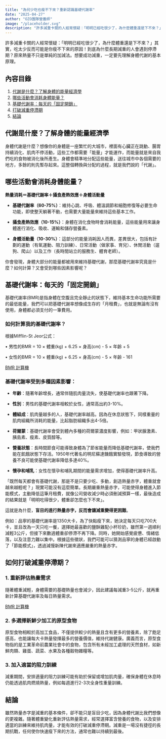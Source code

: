 ```yaml
---
title: "為何少吃也瘦不下來？重新認識基礎代謝率"
date: "2025-04-27"
author: "OZO團隊營養師"
image: "/placeholder.svg"
description: "許多減重卡關的人經常懷疑：「明明已經吃很少了，為什麼體重還是下不來？」其實，吃太少反而可能是你瘦不下來的原因！到底為什麼長期減重的人會遇到停滯期？原來熱量不只是單純的加減法。想要成功減重，一定要先理解身體代謝的基本原理。"
---
```


許多減重卡關的人經常懷疑：「明明已經吃很少了，為什麼體重還是下不來？」其實，吃太少反而可能是你瘦不下來的原因！到底為什麼長期減重的人會遇到停滯期？原來熱量不只是單純的加減法。想要成功減重，一定要先理解身體代謝的基本原理。

## 內容目錄

1. [代謝是什麼？了解身體的能量經濟學](#代謝是什麼了解身體的能量經濟學)
2. [哪些活動會消耗身體能量？](#哪些活動會消耗身體能量)
3. [基礎代謝率：每天的「固定開銷」](#基礎代謝率每天的固定開銷)
4. [打破減重停滯期](#如何打破減重停滯期)
5. [結論](#結論)

## 代謝是什麼？了解身體的能量經濟學

身體代謝是什麼？想像你的身體是一座繁忙的大城市，裡面有心臟正在跳動、腸胃持續消化、肌肉不停活動，這些工作都需要「能量」才能運作，而能量就是來自我們吃的食物被消化後所產生。身體會精準地分配這些能量，送往城市中各個需要的地方，多餘的則先暫存起來。這整個轉換與分配的過程，就是我們說的「代謝」。

## 哪些活動會消耗身體能量？

**熱量消耗＝基礎代謝率＋攝食產熱效應＋身體活動量**

- **基礎代謝率（60-75%）**：維持心跳、呼吸、體溫調節和細胞修復等必要生命功能，即使整天躺著不動，也需要大量能量來維持這些基本工作。

- **攝食產熱效應（10-15%）**：身體在消化食物時會消耗能量，這些能量用來讓身體進行消化、吸收、運輸和儲存營養素。

- **身體活動量（10-30%）**：這部分的能量消耗因人而異，差異很大，包括有計劃的運動（有氧運動、阻力訓練）、日常活動（做家事、育兒）、休閒活動（遛狗、爬山）以及工作（長時間站立的服務生、體育老師）。

你會發現，身體大部分的能量都被用來維持基礎代謝，那麼基礎代謝率究竟是什麼？如何計算？又會受到哪些因素影響呢？

## 基礎代謝率：每天的「固定開銷」

基礎代謝率(BMR)是指身體在空腹且完全靜止的狀態下，維持基本生命功能所需要的最低能量，我們可以把基礎代謝率想像成生存的「月租費」，也就是無論有沒有使用，身體都必須支付的一筆費用。

### 如何計算我的基礎代謝率？

根據Mifflin-St Jeor公式：

• 男性的BMR = 10 × 體重(kg) + 6.25 × 身高(cm) - 5 × 年齡 + 5

• 女性的BMR = 10 × 體重(kg) + 6.25 × 身高(cm) - 5 × 年齡 - 161

[BMR 計算機](https://ozoscan.com/tools/bmr-calculator)

### 基礎代謝率受到多種因素影響：

- **年齡**：隨著年齡增長，通常伴隨肌肉量流失，使基礎代謝率也跟著下降。

- **性別**：男性的基礎代謝率相較於女性，通常高出約3-10%。

- **體組成**：肌肉量越多的人，基礎代謝率越高。因為在休息狀態下，同樣重量的肌肉組織所消耗的能量，比起脂肪組織多出4-5倍。

- **荷爾蒙**：基礎代謝率會受到體內多種的荷爾蒙濃度影響，例如：甲狀腺激素、胰島素、瘦素、皮質醇等。

- **營養狀態**：長時間節食可能導致身體為了節省能量而降低基礎代謝率，使我們能在飢餓狀態下存活。1950年代著名的明尼蘇達饑餓實驗發現，節食導致的營養不良可能使基礎代謝率降低多達40%。

- **懷孕和哺乳**：女性在懷孕和哺乳期間的能量需求增加，使得基礎代謝率升高。

「既然每天都會有基礎代謝，那是不是只要少吃、多動，創造熱量赤字，體重就會越來越輕呢？」現實可能沒有這麼簡單。長期嚴重熱量赤字，可能使得身體進入節能模式，主動降低這筆月租費，就像公司營收減少時必須刪減預算一樣，最後造成的結果就是「明明吃得很少，體重卻怎麼也下不來」。

這就是為什麼，**盲目的進行熱量赤字，反而會讓減重變得更困難**。

例如：品寧的基礎代謝率是1350大卡，為了快點瘦下來，她決定每天只吃700大卡，並且改為一天只吃一餐，選擇她最喜歡的鹽酥雞配小杯珍奶，雖然第一週順利減輕3公斤，但接下來數週體重卻停滯不再下降。同時，她開始感覺疲憊、情緒低落，以及注意力難以集中。根據這些徵狀，我們可能可以猜測品寧的身體已經啟動了「節能模式」，透過減慢新陳代謝來適應嚴重的熱量赤字。

## 如何打破減重停滯期？

### 1. 重新評估熱量需求

隨著體重減輕，身體需要的基礎熱量也會減少，因此建議每減重3-5公斤，就再重新計算基礎代謝率及每日熱量需求。

[BMR 計算機](https://ozoscan.com/tools/bmr-calculator)

### 2. 多選擇新鮮少加工的原型食物

原型食物相較於高加工食品，不僅提供較少的熱量且含有更多的營養素，除了飽足感高，也能讓每大卡熱量發揮最多的營養價值，維持代謝健康。廣義而言，原型食物指的是工業革命前農業社會中的食物，包含所有未經加工處理的天然食材，如新鮮肉類、雞蛋、蔬菜、水果及各種穀物雜糧等。

### 3. 加入適當的阻力訓練

減重期間，安排適量的阻力訓練可能有助於保留或增加肌肉量，確保身體在休息時仍能透過肌肉燃燒熱量，例如每週進行2-3次全身性重量訓練。

## 結論

雖然熱量赤字是減重的基本條件，卻不能只是盲目少吃，因為身體代謝比我們想像的更複雜。隨著體重變化重新評估熱量需求，經常選擇富含營養的食物，以及安排適當的訓練來維持肌肉量，才能有效的打破減重停滯期。減重是一場沒有捷徑的長期抗戰，任何使你快速瘦下來的方法，通常也難以持續到最後。